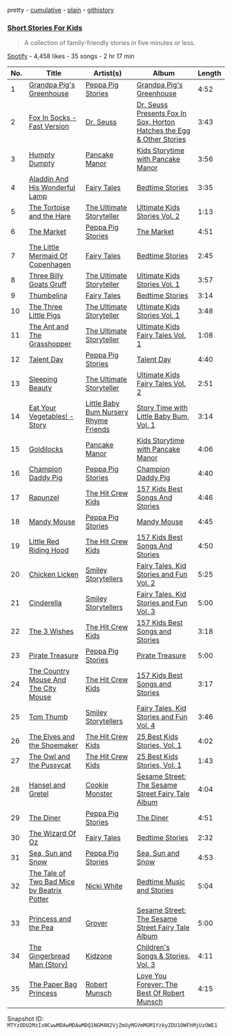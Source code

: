 pretty - [cumulative](/playlists/cumulative/37i9dQZF1DX0XoBNTJR4ti.md) - [plain](/playlists/plain/37i9dQZF1DX0XoBNTJR4ti) - [githistory](https://github.githistory.xyz/mackorone/spotify-playlist-archive/blob/main/playlists/plain/37i9dQZF1DX0XoBNTJR4ti)

### [Short Stories For Kids](https://open.spotify.com/playlist/37i9dQZF1DX0XoBNTJR4ti)

> A collection of family\-friendly stories in five minutes or less.

[Spotify](https://open.spotify.com/user/spotify) - 4,458 likes - 35 songs - 2 hr 17 min

| No. | Title | Artist(s) | Album | Length |
|---|---|---|---|---|
| 1 | [Grandpa Pig's Greenhouse](https://open.spotify.com/track/5dtUmR3YwpQ8OK4pKri9Zg) | [Peppa Pig Stories](https://open.spotify.com/artist/7paD0Gb7ds5SE45UyOhGr8) | [Grandpa Pig's Greenhouse](https://open.spotify.com/album/0INJJ0vLQXZpUclqlbSUgB) | 4:52 |
| 2 | [Fox In Socks \- Fast Version](https://open.spotify.com/track/5ofJLCVuxIwH0dCUDbMBvD) | [Dr\. Seuss](https://open.spotify.com/artist/4mi47OiK1uIz0TygMvYgW2) | [Dr\. Seuss Presents Fox In Sox, Horton Hatches the Egg & Other Stories](https://open.spotify.com/album/60hEQENR7JBkF1G69v0AkT) | 3:43 |
| 3 | [Humpty Dumpty](https://open.spotify.com/track/1YBWnB0xyRVMFwqtd7shN3) | [Pancake Manor](https://open.spotify.com/artist/6bwjTCySXPwecMWvs9ce5C) | [Kids Storytime with Pancake Manor](https://open.spotify.com/album/2jmaIV7Hxl2K7hayGzGRLx) | 3:56 |
| 4 | [Aladdin And His Wonderful Lamp](https://open.spotify.com/track/3m4MxkeYXuRxUMldItsi4S) | [Fairy Tales](https://open.spotify.com/artist/1NyKett1dn0nNoZMNTTShB) | [Bedtime Stories](https://open.spotify.com/album/05XRi68zVYcNjLOkDC7FSl) | 3:35 |
| 5 | [The Tortoise and the Hare](https://open.spotify.com/track/73yeCECLym0lytowUjWvn7) | [The Ultimate Storyteller](https://open.spotify.com/artist/7EUAjyQlDwLUeWAG1JoyG5) | [Ultimate Kids Stories Vol\. 2](https://open.spotify.com/album/3ySFiawXRQ9lOTptuQI4gQ) | 1:13 |
| 6 | [The Market](https://open.spotify.com/track/4G2Qswzk6xldWWX5sGQXId) | [Peppa Pig Stories](https://open.spotify.com/artist/7paD0Gb7ds5SE45UyOhGr8) | [The Market](https://open.spotify.com/album/3B8mE99K2j8RAlYXZw4fMg) | 4:51 |
| 7 | [The Little Mermaid Of Copenhagen](https://open.spotify.com/track/4Kkrxk0hL6nTjvVx1SYiPB) | [Fairy Tales](https://open.spotify.com/artist/1NyKett1dn0nNoZMNTTShB) | [Bedtime Stories](https://open.spotify.com/album/05XRi68zVYcNjLOkDC7FSl) | 2:45 |
| 8 | [Three Billy Goats Gruff](https://open.spotify.com/track/0XEa2Xtzu9ZjWfWbA7TSYH) | [The Ultimate Storyteller](https://open.spotify.com/artist/7EUAjyQlDwLUeWAG1JoyG5) | [Ultimate Kids Stories Vol\. 1](https://open.spotify.com/album/0KXu1z6wfYBXVGdT71GwCJ) | 3:57 |
| 9 | [Thumbelina](https://open.spotify.com/track/3QH4xgr3qH889F0Jo55RXE) | [Fairy Tales](https://open.spotify.com/artist/1NyKett1dn0nNoZMNTTShB) | [Bedtime Stories](https://open.spotify.com/album/05XRi68zVYcNjLOkDC7FSl) | 3:14 |
| 10 | [The Three Little Pigs](https://open.spotify.com/track/0kVGxFrBZRLHoSWtnmSxfR) | [The Ultimate Storyteller](https://open.spotify.com/artist/7EUAjyQlDwLUeWAG1JoyG5) | [Ultimate Kids Stories Vol\. 1](https://open.spotify.com/album/0KXu1z6wfYBXVGdT71GwCJ) | 3:48 |
| 11 | [The Ant and The Grasshopper](https://open.spotify.com/track/4HCE073x3OH0ZIJCmoT2Yu) | [The Ultimate Storyteller](https://open.spotify.com/artist/7EUAjyQlDwLUeWAG1JoyG5) | [Ultimate Kids Fairy Tales Vol\. 1](https://open.spotify.com/album/1YfBuHSOsF1RWfTmL6g5Ky) | 1:08 |
| 12 | [Talent Day](https://open.spotify.com/track/2LLlH12XHOZjv9gFA9ibax) | [Peppa Pig Stories](https://open.spotify.com/artist/7paD0Gb7ds5SE45UyOhGr8) | [Talent Day](https://open.spotify.com/album/0lJqL5GWW0JF9ptafbhBKC) | 4:40 |
| 13 | [Sleeping Beauty](https://open.spotify.com/track/7aqZyEaametOI8ZKTYGhql) | [The Ultimate Storyteller](https://open.spotify.com/artist/7EUAjyQlDwLUeWAG1JoyG5) | [Ultimate Kids Fairy Tales Vol\. 2](https://open.spotify.com/album/2WEOAXPbDiAhGp6eBg7Bem) | 2:51 |
| 14 | [Eat Your Vegetables! \- Story](https://open.spotify.com/track/4DD2o7YxJUTgN2oikRdhL2) | [Little Baby Bum Nursery Rhyme Friends](https://open.spotify.com/artist/0lFDQOEK5OwsyPXb1aWJzY) | [Story Time with Little Baby Bum, Vol\. 1](https://open.spotify.com/album/3e7dcDIRVZFdXHrFR6psl9) | 3:14 |
| 15 | [Goldilocks](https://open.spotify.com/track/2wmO0cO96FvkiqhS3mpewh) | [Pancake Manor](https://open.spotify.com/artist/6bwjTCySXPwecMWvs9ce5C) | [Kids Storytime with Pancake Manor](https://open.spotify.com/album/2jmaIV7Hxl2K7hayGzGRLx) | 4:06 |
| 16 | [Champion Daddy Pig](https://open.spotify.com/track/5iMgLwRqO1EpALBabpQmvp) | [Peppa Pig Stories](https://open.spotify.com/artist/7paD0Gb7ds5SE45UyOhGr8) | [Champion Daddy Pig](https://open.spotify.com/album/4drhK7QL3MvfBRd2WRuvIL) | 4:40 |
| 17 | [Rapunzel](https://open.spotify.com/track/0rOgThYi39qOzEiWL8lCHD) | [The Hit Crew Kids](https://open.spotify.com/artist/25WMrBRksXDi16Zjr23VUN) | [157 Kids Best Songs And Stories](https://open.spotify.com/album/36giPQAFtuqJjEhLEWHD0e) | 4:46 |
| 18 | [Mandy Mouse](https://open.spotify.com/track/3plR4Br6f2QpxnPaQokXzH) | [Peppa Pig Stories](https://open.spotify.com/artist/7paD0Gb7ds5SE45UyOhGr8) | [Mandy Mouse](https://open.spotify.com/album/5WYoSMuqhb4P5IhLoxQN9Z) | 4:45 |
| 19 | [Little Red Riding Hood](https://open.spotify.com/track/1bg1YoDRjBKYyv30pguig8) | [The Hit Crew Kids](https://open.spotify.com/artist/25WMrBRksXDi16Zjr23VUN) | [157 Kids Best Songs And Stories](https://open.spotify.com/album/36giPQAFtuqJjEhLEWHD0e) | 4:50 |
| 20 | [Chicken Licken](https://open.spotify.com/track/6abzjmJziIfTl7UkOcZG8k) | [Smiley Storytellers](https://open.spotify.com/artist/3n9wR7PMuhgv2QgF7tuvTt) | [Fairy Tales, Kid Stories and Fun Vol\. 2](https://open.spotify.com/album/11fiyuFsAYvKBIzv8uSrVB) | 5:25 |
| 21 | [Cinderella](https://open.spotify.com/track/6TUS7KrPsLHyrbHdKQcuK4) | [Smiley Storytellers](https://open.spotify.com/artist/3n9wR7PMuhgv2QgF7tuvTt) | [Fairy Tales, Kid Stories and Fun Vol\. 3](https://open.spotify.com/album/4glSOhrOYAV235TuVlsGkf) | 5:00 |
| 22 | [The 3 Wishes](https://open.spotify.com/track/6stEWRa1Mssvf9qpd4WHOr) | [The Hit Crew Kids](https://open.spotify.com/artist/25WMrBRksXDi16Zjr23VUN) | [157 Kids Best Songs and Stories](https://open.spotify.com/album/7m4LmrH0AirZWWzadQzYuY) | 3:18 |
| 23 | [Pirate Treasure](https://open.spotify.com/track/5HbS4avLoZIYTVcElQmtmE) | [Peppa Pig Stories](https://open.spotify.com/artist/7paD0Gb7ds5SE45UyOhGr8) | [Pirate Treasure](https://open.spotify.com/album/3hfnU4gXOokoXNh9zzesoO) | 5:00 |
| 24 | [The Country Mouse And The City Mouse](https://open.spotify.com/track/3Lq4VY03Ry28qQIV0IT7jN) | [The Hit Crew Kids](https://open.spotify.com/artist/25WMrBRksXDi16Zjr23VUN) | [157 Kids Best Songs and Stories](https://open.spotify.com/album/7m4LmrH0AirZWWzadQzYuY) | 3:17 |
| 25 | [Tom Thumb](https://open.spotify.com/track/47RnUUD5NINEqodaRDaCHj) | [Smiley Storytellers](https://open.spotify.com/artist/3n9wR7PMuhgv2QgF7tuvTt) | [Fairy Tales, Kid Stories and Fun Vol\. 4](https://open.spotify.com/album/4jUVjpL3MQaigupwkFFh16) | 3:46 |
| 26 | [The Elves and the Shoemaker](https://open.spotify.com/track/3RxXRKAHUGVElHojNgdh93) | [The Hit Crew Kids](https://open.spotify.com/artist/25WMrBRksXDi16Zjr23VUN) | [25 Best Kids Stories, Vol\. 1](https://open.spotify.com/album/63O04CjLofFffxZtxuzo5R) | 4:02 |
| 27 | [The Owl and the Pussycat](https://open.spotify.com/track/3u4KqPXfRX1zMNZYUVMvvE) | [The Hit Crew Kids](https://open.spotify.com/artist/25WMrBRksXDi16Zjr23VUN) | [25 Best Kids Stories, Vol\. 1](https://open.spotify.com/album/63O04CjLofFffxZtxuzo5R) | 1:43 |
| 28 | [Hansel and Gretel](https://open.spotify.com/track/6rAAnCV6AP6u6JHJf4UFYW) | [Cookie Monster](https://open.spotify.com/artist/0KUfoAHP20vQHuDhiEAa8r) | [Sesame Street: The Sesame Street Fairy Tale Album](https://open.spotify.com/album/0hqmmMhV62n51CaXNYO7sS) | 4:04 |
| 29 | [The Diner](https://open.spotify.com/track/65pAgzaSTTz9K92UJ0voMM) | [Peppa Pig Stories](https://open.spotify.com/artist/7paD0Gb7ds5SE45UyOhGr8) | [The Diner](https://open.spotify.com/album/5YwKoIQPdAFUHk4HILFEFj) | 4:51 |
| 30 | [The Wizard Of Oz](https://open.spotify.com/track/3yL94mLdFZP6qW8WS3ZhK2) | [Fairy Tales](https://open.spotify.com/artist/1NyKett1dn0nNoZMNTTShB) | [Bedtime Stories](https://open.spotify.com/album/05XRi68zVYcNjLOkDC7FSl) | 2:32 |
| 31 | [Sea, Sun and Snow](https://open.spotify.com/track/1cm49rUMUA8c2LwPFGTCLq) | [Peppa Pig Stories](https://open.spotify.com/artist/7paD0Gb7ds5SE45UyOhGr8) | [Sea, Sun and Snow](https://open.spotify.com/album/6cSUdAlg7z3NGroFa1wnYy) | 4:53 |
| 32 | [The Tale of Two Bad Mice by Beatrix Potter](https://open.spotify.com/track/43yWk7ICZ39NDXa6XD89Jy) | [Nicki White](https://open.spotify.com/artist/4VDyrc6J8Q3hyDX8QFu0BN) | [Bedtime Music and Stories](https://open.spotify.com/album/2J98ZqbfftUsN4bHkABOz4) | 5:04 |
| 33 | [Princess and the Pea](https://open.spotify.com/track/17ALnKIuxnxeiqzLYQScJw) | [Grover](https://open.spotify.com/artist/0BQ8l7C4ooQ9YqqnXsi4Vn) | [Sesame Street: The Sesame Street Fairy Tale Album](https://open.spotify.com/album/0hqmmMhV62n51CaXNYO7sS) | 5:00 |
| 34 | [The Gingerbread Man \(Story\)](https://open.spotify.com/track/4y6kx6DmTICA1ejeGrXmWn) | [Kidzone](https://open.spotify.com/artist/6i1qu6ITcSL2Ss6qr7Nzkn) | [Children's Songs & Stories, Vol\. 3](https://open.spotify.com/album/3wO7waw9AjjdmbeRtbPrSB) | 4:11 |
| 35 | [The Paper Bag Princess](https://open.spotify.com/track/6jV89Vk3lDlpEdSsxSkuT7) | [Robert Munsch](https://open.spotify.com/artist/2Dzn2ANNU5Ft9r3htzo6ZN) | [Love You Forever: The Best Of Robert Munsch](https://open.spotify.com/album/4ognI8DTCx12FeCi09K2ei) | 4:15 |

Snapshot ID: `MTYzODU2MzIxNCwwMDAwMDAwMDQ1NGM4N2VjZmUyMGVmMGM1YzkyZDU1OWFhMjUzOWE1`
